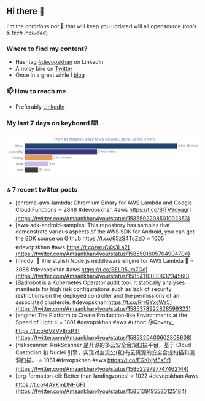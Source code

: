 <!--- [![Hits](https://hits.seeyoufarm.com/api/count/incr/badge.svg?url=https%3A%2F%2Fgithub.com%2Fakhan4u%2Fhit-counter&count_bg=%2379C83D&title_bg=%23555555&icon=&icon_color=%23E7E7E7&title=visits&edge_flat=false)](https://hits.seeyoufarm.com) --->

## Hi there 👋

I'm the _notorious bot_ 🤣 that will keep you updated will all opensource (_tools & tech included_) 

### Where to find my content?

* Hashtag [#devopskhan](https://www.linkedin.com/feed/hashtag/devopskhan) on LinkedIn
* A noisy bird on [Twitter](https://twitter.com/Amaankhan4you)
* Once in a great while I [blog](https://linuxparrot.com) 


### 📫 **How to reach me**

* Preferably [LinkedIn](https://www.linkedin.com/in/amaan-khan-linux-ninja)

### My last 7 days on keyboard ⌨️

<img src="https://github.com/akhan4u/akhan4u/blob/main/images/stat.svg" alt="Amaan's Wakatime Activity!"/>

### 🔝 7 recent twitter posts
<!-- DEVDOJO:START -->
- [chrome-aws-lambda: Chromium Binary for AWS Lambda and Google Cloud Functions
⭐️ 2848
#devopskhan #aws
https://t.co/BlTV9oyqgr](https://twitter.com/Amaankhan4you/status/1585592208501092353)
- [aws-sdk-android-samples: This repository has samples that demonstrate various aspects of the AWS SDK for Android, you can get the SDK source on Github https://t.co/65zS4TcZzD
⭐️ 1005
#devopskhan #aws
https://t.co/vruCXs3La2](https://twitter.com/Amaankhan4you/status/1585501605704904704)
- [middy: 🛵 The stylish Node.js middleware engine for AWS Lambda 🛵
⭐️ 3088
#devopskhan #aws
https://t.co/BELR5Jm7Oc](https://twitter.com/Amaankhan4you/status/1585411003063234560)
- [Badrobot is a Kubernetes Operator audit tool. It statically analyses manifests for high risk configurations such as lack of security restrictions on the deployed controller and the permissions of an associated clusterole. #devopskhan https://t.co/RrrGYxcWa5](https://twitter.com/Amaankhan4you/status/1585378922828599322)
- [engine: The Platform to Create Production-like Environments at the Speed of Light ⚡️
⭐️ 1801
#devopskhan #aws
Author: @Qovery_
https://t.co/dVZVv8rxP3](https://twitter.com/Amaankhan4you/status/1585320400602308608)
- [riskscanner: RiskScanner 是开源的多云安全合规扫描平台，基于 Cloud Custodian 和 Nuclei 引擎，实现对主流公&lpar;私&rpar;有云资源的安全合规扫描和漏洞扫描。
⭐️ 1031
#devopskhan #aws
https://t.co/FGKhjMEsSf](https://twitter.com/Amaankhan4you/status/1585229797747462144)
- [org-formation-cli: Better than landingzones!
⭐️ 1022
#devopskhan #aws
https://t.co/4AYKmDNHGF](https://twitter.com/Amaankhan4you/status/1585139195580125184)
<!-- DEVDOJO:END -->

<!-- ![Amaan's GitHub stats](https://github-readme-stats.vercel.app/api?username=akhan4u&count_private=true&show_icons=true&hide=contribs) -->
